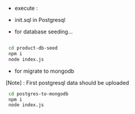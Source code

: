 - execute :

- init.sql in Postgresql
- for database seeding...

```bash 

 cd product-db-seed 
 npm i
 node index.js
```

- for migrate to mongodb


[Note] : First postgresql data should be uploaded

```bash 
 cd postgres-to-mongodb 
 npm i
 node index.js
```
